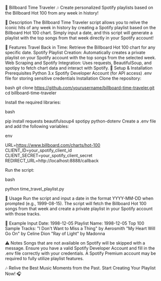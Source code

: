 🎵 Billboard Time Traveler 🎶
Create personalized Spotify playlists based on the Billboard Hot 100 from any week in history!

📜 Description
The Billboard Time Traveler script allows you to relive the iconic hits of any week in history by creating a Spotify playlist based on the Billboard Hot 100 chart. Simply input a date, and this script will generate a playlist with the top songs from that week directly in your Spotify account!

🚀 Features
Travel Back in Time: Retrieve the Billboard Hot 100 chart for any specific date.
Spotify Playlist Creation: Automatically creates a private playlist on your Spotify account with the top songs from the selected week.
Web Scraping and Spotify Integration: Uses requests, BeautifulSoup, and spotipy to fetch chart data and interact with Spotify.
🔧 Setup & Installation
Prerequisites
Python 3.x
Spotify Developer Account (for API access)
.env file for storing sensitive credentials
Installation
Clone the repository:

bash
git clone https://github.com/yourusername/billboard-time-traveler.git
cd billboard-time-traveler

Install the required libraries:

bash

pip install requests beautifulsoup4 spotipy python-dotenv
Create a .env file and add the following variables:

env

URL=https://www.billboard.com/charts/hot-100
CLIENT_ID=your_spotify_client_id
CLIENT_SECRET=your_spotify_client_secret
REDIRECT_URL=http://localhost:8888/callback

Run the script:

bash

python time_travel_playlist.py


📅 Usage
Run the script and input a date in the format YYYY-MM-DD when prompted (e.g., 1999-08-15).
The script will fetch the Billboard Hot 100 songs from that week and create a private playlist in your Spotify account with those tracks.

🔑 Example
Input Date: 1998-12-05
Playlist Name: 1998-12-05 Top 100
Sample Tracks:
"I Don't Want to Miss a Thing" by Aerosmith
"My Heart Will Go On" by Celine Dion
"Ray of Light" by Madonna

⚠️ Notes
Songs that are not available on Spotify will be skipped with a message.
Ensure you have a valid Spotify Developer Account and fill in the .env file correctly with your credentials.
A Spotify Premium account may be required to fully utilize playlist features.

🎶 Relive the Best Music Moments from the Past. Start Creating Your Playlist Now! 🎧
